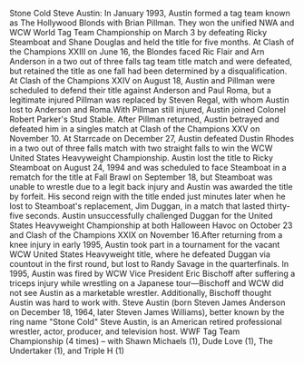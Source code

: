 Stone Cold Steve Austin: In January 1993, Austin formed a tag team known as The Hollywood Blonds with Brian Pillman. They won the unified NWA and WCW World Tag Team Championship on March 3 by defeating Ricky Steamboat and Shane Douglas and held the title for five months. At Clash of the Champions XXIII on June 16, the Blondes faced Ric Flair and Arn Anderson in a two out of three falls tag team title match and were defeated, but retained the title as one fall had been determined by a disqualification. At Clash of the Champions XXIV on August 18, Austin and Pillman were scheduled to defend their title against Anderson and Paul Roma, but a legitimate injured Pillman was replaced by Steven Regal, with whom Austin lost to Anderson and Roma.With Pillman still injured, Austin joined Colonel Robert Parker's Stud Stable. After Pillman returned, Austin betrayed and defeated him in a singles match at Clash of the Champions XXV on November 10. At Starrcade on December 27, Austin defeated Dustin Rhodes in a two out of three falls match with two straight falls to win the WCW United States Heavyweight Championship. Austin lost the title to Ricky Steamboat on August 24, 1994 and was scheduled to face Steamboat in a rematch for the title at Fall Brawl on September 18, but Steamboat was unable to wrestle due to a legit back injury and Austin was awarded the title by forfeit. His second reign with the title ended just minutes later when he lost to Steamboat's replacement, Jim Duggan, in a match that lasted thirty-five seconds. Austin unsuccessfully challenged Duggan for the United States Heavyweight Championship at both Halloween Havoc on October 23 and Clash of the Champions XXIX on November 16.After returning from a knee injury in early 1995, Austin took part in a tournament for the vacant WCW United States Heavyweight title, where he defeated Duggan via countout in the first round, but lost to Randy Savage in the quarterfinals. In 1995, Austin was fired by WCW Vice President Eric Bischoff after suffering a triceps injury while wrestling on a Japanese tour—Bischoff and WCW did not see Austin as a marketable wrestler. Additionally, Bischoff thought Austin was hard to work with. Steve Austin (born Steven James Anderson on December 18, 1964, later Steven James Williams), better known by the ring name "Stone Cold" Steve Austin, is an American retired professional wrestler, actor, producer, and television host. WWF Tag Team Championship (4 times) – with Shawn Michaels (1), Dude Love (1), The Undertaker (1), and Triple H (1)

